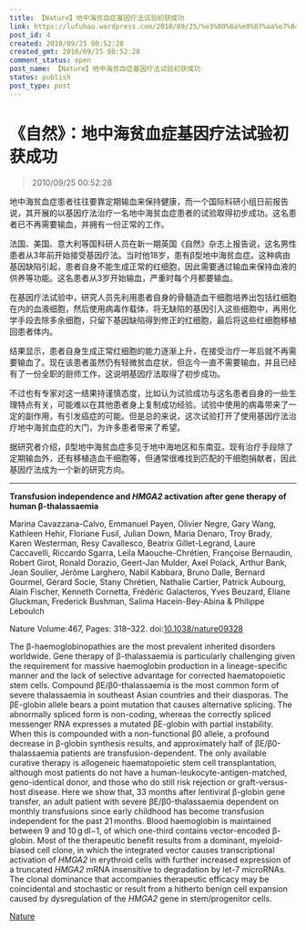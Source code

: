 ```yaml
---
title: 【Nature】地中海贫血症基因疗法试验初获成功
link: https://lufuhao.wordpress.com/2010/09/25/%e3%80%8a%e8%87%aa%e7%84%b6%e3%80%8b%ef%bc%9a%e5%9c%b0%e4%b8%ad%e6%b5%b7%e8%b4%ab%e8%a1%80%e7%97%87%e5%9f%ba%e5%9b%a0%e7%96%97%e6%b3%95%e8%af%95%e9%aa%8c%e5%88%9d%e8%8e%b7%e6%88%90%e5%8a%9f/
post_id: 4
created: 2010/09/25 00:52:28
created_gmt: 2010/09/25 00:52:28
comment_status: open
post_name: 【Nature】地中海贫血症基因疗法试验初获成功
status: publish
post_type: post
---
```


# 《自然》：地中海贫血症基因疗法试验初获成功

> 2010/09/25 00:52:28

 

地中海贫血症患者往往要靠定期输血来保持健康，而一个国际科研小组日前报告说，其开展的以基因疗法治疗一名地中海贫血症患者的试验取得初步成功。这名患者已不再需要输血，并拥有一份正常的工作。

法国、美国、意大利等国科研人员在新一期英国《自然》杂志上报告说，这名男性患者从3年前开始接受基因疗法。当时他18岁，患有β型地中海贫血症。这种病由基因缺陷引起，患者自身不能生成正常的红细胞，因此需要通过输血来保持血液的供养等功能。这名患者从3岁开始输血，严重时每个月都要输血。

在基因疗法试验中，研究人员先利用患者自身的骨髓造血干细胞培养出包括红细胞在内的血液细胞，然后使用病毒作载体，将无缺陷的基因引入这些细胞中，再用化学手段去除多余细胞，只留下基因缺陷得到修正的红细胞，最后将这些红细胞移植回患者体内。

结果显示，患者自身生成正常红细胞的能力逐渐上升，在接受治疗一年后就不再需要输血了。现在该患者虽然仍有轻微贫血症状，但迄今一直不需要输血，并且已经有了一份全职的厨师工作，这说明基因疗法取得了初步成功。

不过也有专家对这一结果持谨慎态度，比如认为试验成功与这名患者自身的一些生理特点有关，可能难以在其他患者身上复制成功经验。试验中使用的病毒带来了一定的副作用，有引发癌症的可能。但是总的来说，这次试验打开了使用基因疗法治疗地中海贫血症的大门，为许多患者带来了希望。

据研究者介绍，β型地中海贫血症多见于地中海地区和东南亚。现有治疗手段除了定期输血外，还有移植造血干细胞等，但通常很难找到匹配的干细胞捐献者，因此基因疗法成为一个新的研究方向。

***

**Transfusion independence and _HMGA2_ activation after gene therapy of human β-thalassaemia**

Marina Cavazzana-Calvo, Emmanuel Payen, Olivier Negre, Gary Wang, Kathleen Hehir, Floriane Fusil, Julian Down, Maria Denaro, Troy Brady, Karen Westerman, Resy Cavallesco, Beatrix Gillet-Legrand, Laure Caccavelli, Riccardo Sgarra, Leila Maouche-Chrétien, Françoise Bernaudin, Robert Girot, Ronald Dorazio, Geert-Jan Mulder, Axel Polack, Arthur Bank, Jean Soulier, Jérôme Larghero, Nabil Kabbara, Bruno Dalle, Bernard Gourmel, Gérard Socie, Stany Chrétien, Nathalie Cartier, Patrick Aubourg, Alain Fischer, Kenneth Cornetta, Frédéric Galacteros, Yves Beuzard, Eliane Gluckman, Frederick Bushman, Salima Hacein-Bey-Abina & Philippe Leboulch  

Nature Volume:467, Pages: 318–322. doi:[10.1038/nature09328](http://doi.org/10.1038/nature09328)

The β-haemoglobinopathies are the most prevalent inherited disorders worldwide. Gene therapy of β-thalassaemia is particularly challenging given the requirement for massive haemoglobin production in a lineage-specific manner and the lack of selective advantage for corrected haematopoietic stem cells. Compound βE/β0-thalassaemia is the most common form of severe thalassaemia in southeast Asian countries and their diasporas. The βE-globin allele bears a point mutation that causes alternative splicing. The abnormally spliced form is non-coding, whereas the correctly spliced messenger RNA expresses a mutated βE-globin with partial instability. When this is compounded with a non-functional β0 allele, a profound decrease in β-globin synthesis results, and approximately half of βE/β0-thalassaemia patients are transfusion-dependent. The only available curative therapy is allogeneic haematopoietic stem cell transplantation, although most patients do not have a human-leukocyte-antigen-matched, geno-identical donor, and those who do still risk rejection or graft-versus-host disease. Here we show that, 33 months after lentiviral β-globin gene transfer, an adult patient with severe βE/β0-thalassaemia dependent on monthly transfusions since early childhood has become transfusion independent for the past 21 months. Blood haemoglobin is maintained between 9 and 10 g dl−1, of which one-third contains vector-encoded β-globin. Most of the therapeutic benefit results from a dominant, myeloid-biased cell clone, in which the integrated vector causes transcriptional activation of _HMGA2_ in erythroid cells with further increased expression of a truncated _HMGA2_ mRNA insensitive to degradation by let-7 microRNAs. The clonal dominance that accompanies therapeutic efficacy may be coincidental and stochastic or result from a hitherto benign cell expansion caused by dysregulation of the _HMGA2_ gene in stem/progenitor cells.  
  
[Nature](http://search.live.com/results.aspx?q=http://www.nature.com/nature/journal/v467/n7313/abs/nature09328.html)
